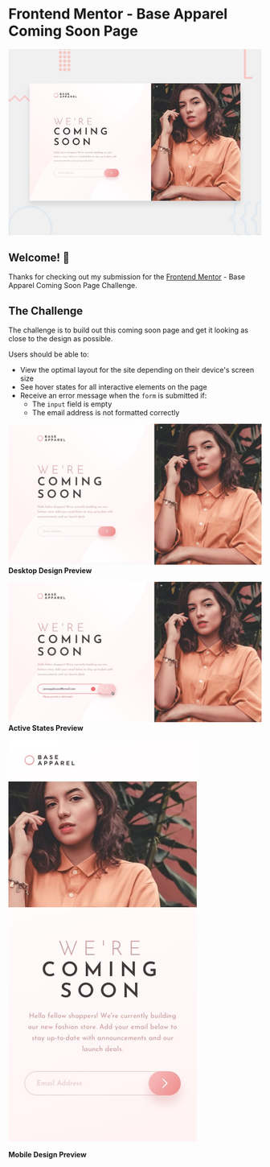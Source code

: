 # Frontend Mentor - Base Apparel Coming Soon Page

![Design preview for the Base Apparel coming soon page coding challenge](/design/desktop-preview.jpg)

## Welcome! 👋

Thanks for checking out my submission for the [Frontend Mentor](https://www.frontendmentor.io) - Base Apparel Coming Soon Page Challenge.

## The Challenge

The challenge is to build out this coming soon page and get it looking as close to the design as possible.

Users should be able to:

- View the optimal layout for the site depending on their device's screen size
- See hover states for all interactive elements on the page
- Receive an error message when the `form` is submitted if:
  - The `input` field is empty
  - The email address is not formatted correctly

![Desktop design preview](/design/desktop-design.jpg)
**Desktop Design Preview**

![Active States preview](/design/active-states.jpg)
**Active States Preview**

![Mobile design preview](/design/mobile-design.jpg)

**Mobile Design Preview**